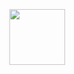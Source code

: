 <img align="left" src="https://paul-lorenc.com/static/images/monogram-192px.png" height="100" width="100">
